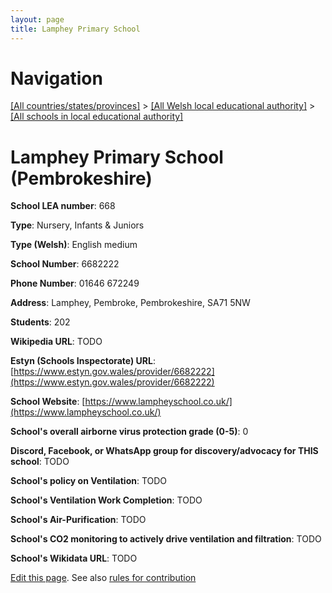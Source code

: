 ```yaml
---
layout: page
title: Lamphey Primary School
---
```

# Navigation

[[All countries/states/provinces]](../../..) > [[All Welsh local educational authority]](../..) > [[All schools in local educational authority]](..)

# Lamphey Primary School (Pembrokeshire)

**School LEA number**: 668

**Type**: Nursery, Infants & Juniors

**Type (Welsh)**: English medium

**School Number**: 6682222

**Phone Number**: 01646 672249

**Address**: Lamphey, Pembroke, Pembrokeshire, SA71 5NW

**Students**: 202

**Wikipedia URL**: TODO

**Estyn (Schools Inspectorate) URL**: [https://www.estyn.gov.wales/provider/6682222](https://www.estyn.gov.wales/provider/6682222)

**School Website**: [https://www.lampheyschool.co.uk/](https://www.lampheyschool.co.uk/)

**School's overall airborne virus protection grade (0-5)**: 0

**Discord, Facebook, or WhatsApp group for discovery/advocacy for THIS school**: TODO

**School's policy on Ventilation**: TODO

**School's Ventilation Work Completion**: TODO

**School's Air-Purification**: TODO

**School's CO2 monitoring to actively drive ventilation and filtration**: TODO

**School's Wikidata URL**: TODO




[Edit this page](https://github.com/VentilationProject/Wales/edit/prif/./Pembrokeshire/Lamphey_Primary_School.md). See also [rules for contribution](../../../contribution-rules/)